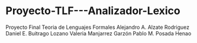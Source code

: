 # Proyecto-TLF---Analizador-Lexico
Proyecto Final Teoria de Lenguajes Formales
Alejandro A. Alzate Rodriguez 
Daniel E. Buitrago Lozano
Valeria Manjarrez Garzón 
Pablo M. Posada Henao
